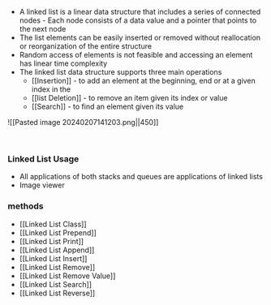 - A linked list is a linear data structure that includes a series of connected nodes
﻿- Each node consists of a data value and a pointer that points to the next node
- The list elements can be easily inserted or removed without reallocation or reorganization of the entire structure
- Random access of elements is not feasible and accessing an element has linear time complexity
- The linked list data structure supports three main operations
	- [[Insertion]] - to add an element at the beginning, end or at a given index in the
	- [[list Deletion]] - to remove an item given its index or value
	- [[Search]] - to find an element given its value

![[Pasted image 20240207141203.png||450]]


﻿

### Linked List Usage
- All applications of both stacks and queues are applications of linked lists
- Image viewer


### methods  

- [[Linked List Class]]
- [[Linked List Prepend]]
- [[Linked List Print]]
- [[Linked List Append]]
- [[Linked List Insert]]
- [[Linked List Remove]]
- [[Linked List Remove Value]]
- [[Linked List Search]]
- [[Linked List Reverse]]
